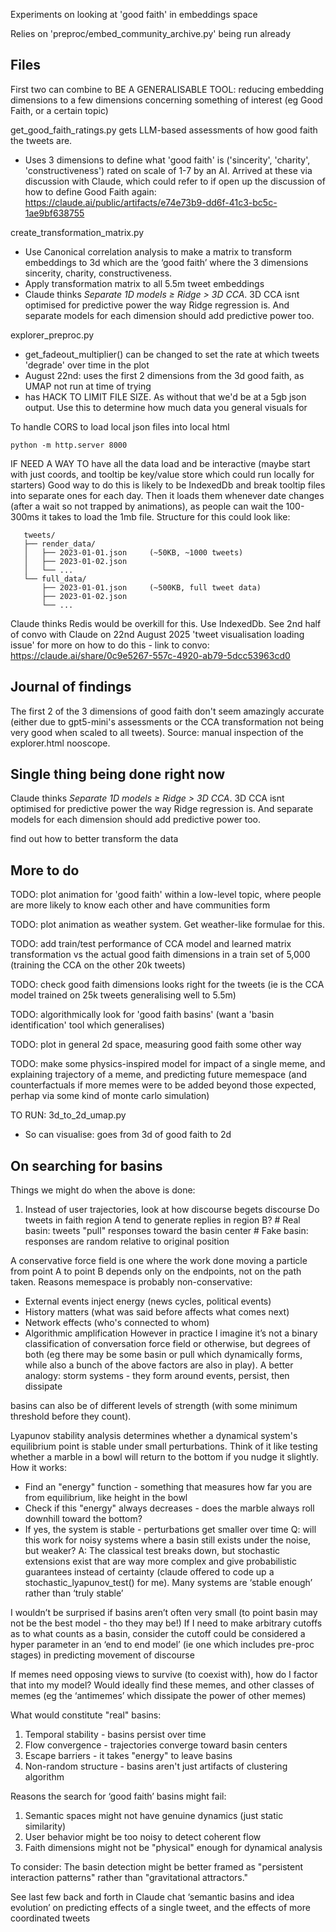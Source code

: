 
Experiments on looking at 'good faith' in embeddings space

Relies on 'preproc/embed_community_archive.py' being run already

## Files

First two can combine to BE A GENERALISABLE TOOL: reducing embedding dimensions to a few dimensions concerning something of interest (eg Good Faith, or a certain topic)

get_good_faith_ratings.py gets LLM-based assessments of how good faith the tweets are.
- Uses 3 dimensions to define what 'good faith' is ('sincerity', 'charity', 'constructiveness') rated on scale of 1-7 by an AI. Arrived at these via discussion with Claude, which could refer to if open up the discussion of how to define Good Faith again: https://claude.ai/public/artifacts/e74e73b9-dd6f-41c3-bc5c-1ae9bf638755

create_transformation_matrix.py
 - Use Canonical correlation analysis to make a matrix to transform embeddings to 3d which are the ‘good faith’ where the 3 dimensions sincerity, charity, constructiveness.
 - Apply transformation matrix to all 5.5m tweet embeddings
 - Claude thinks *Separate 1D models ≥ Ridge > 3D CCA*. 3D CCA isnt optimised for predictive power the way Ridge regression is. And separate models for each dimension should add predictive power too.

explorer_preproc.py
 - get_fadeout_multiplier() can be changed to set the rate at which tweets 'degrade' over time in the plot
 - August 22nd: uses the first 2 dimensions from the 3d good faith, as UMAP not run at time of trying
 - has HACK TO LIMIT FILE SIZE. As without that we'd be at a 5gb json output. Use this to determine how much data you general visuals for

To handle CORS to load local json files into local html
```
python -m http.server 8000
```

 IF NEED A WAY TO have all the data load and be interactive (maybe start with just coords, and tooltip be key/value store which could run locally for starters)
   Good way to do this is likely to be IndexedDb and break tooltip files into separate ones for each day. Then it loads them whenever date changes (after a wait so not trapped by animations), as people can wait the 100-300ms it takes to load the 1mb file. Structure for this could look like:
```
   tweets/
   ├── render_data/
   │   ├── 2023-01-01.json     (~50KB, ~1000 tweets)
   │   ├── 2023-01-02.json
   │   └── ...
   └── full_data/
       ├── 2023-01-01.json     (~500KB, full tweet data)
       ├── 2023-01-02.json
       └── ...
```
Claude thinks Redis would be overkill for this. Use IndexedDb. See 2nd half of convo with Claude on 22nd August 2025 'tweet visualisation loading issue' for more on how to do this - link to convo: https://claude.ai/share/0c9e5267-557c-4920-ab79-5dcc53963cd0



## Journal of findings

The first 2 of the 3 dimensions of good faith don't seem amazingly accurate (either due to gpt5-mini's assessments or the CCA transformation not being very good when scaled to all tweets). Source: manual inspection of the explorer.html nooscope.



## Single thing being done right now
 Claude thinks *Separate 1D models ≥ Ridge > 3D CCA*. 3D CCA isnt optimised for predictive power the way Ridge regression is. And separate models for each dimension should add predictive power too.

find out how to better transform the data





## More to do
TODO: plot animation for 'good faith' within a low-level topic, where people are more likely to know each other and have communities form

TODO: plot animation as weather system. Get weather-like formulae for this.

TODO: add train/test performance of CCA model and learned matrix transformation vs the actual good faith dimensions in a train set of 5,000 (training the CCA on the other 20k tweets)

TODO: check good faith dimensions looks right for the tweets (ie is the CCA model trained on 25k tweets generalising well to 5.5m)

TODO: algorithmically look for 'good faith basins' (want a 'basin identification' tool which generalises)

TODO: plot in general 2d space, measuring good faith some other way

TODO: make some physics-inspired model for impact of a single meme, and explaining trajectory of a meme, and predicting future memespace (and counterfactuals if more memes were to be added beyond those expected, perhap via some kind of monte carlo simulation)

TO RUN: 3d_to_2d_umap.py
 - So can visualise: goes from 3d of good faith to 2d



## On searching for basins

Things we might do when the above is done:
1. Instead of user trajectories, look at how discourse begets discourse Do tweets in faith region A tend to generate replies in region B? # Real basin: tweets "pull" responses toward the basin center # Fake basin: responses are random relative to original position

A conservative force field is one where the work done moving a particle from point A to point B depends only on the endpoints, not on the path taken. Reasons memespace is probably non-conservative:
* External events inject energy (news cycles, political events)
* History matters (what was said before affects what comes next)
* Network effects (who's connected to whom)
* Algorithmic amplification
However in practice I imagine it’s not a binary classification of conversation force field or otherwise, but degrees of both (eg there may be some basin or pull which dynamically forms, while also a bunch of the above factors are also in play). A better analogy: storm systems - they form around events, persist, then dissipate

basins can also be of different levels of strength (with some minimum threshold before they count).

Lyapunov stability analysis determines whether a dynamical system's equilibrium point is stable under small perturbations. Think of it like testing whether a marble in a bowl will return to the bottom if you nudge it slightly. How it works:
- Find an "energy" function - something that measures how far you are from equilibrium, like height in the bowl
- Check if this "energy" always decreases - does the marble always roll downhill toward the bottom?
- If yes, the system is stable - perturbations get smaller over time
Q: will this work for noisy systems where a basin still exists under the noise, but weaker?
A: The classical test breaks down, but stochastic extensions exist that are way more complex and give probabilistic guarantees instead of certainty (claude offered to code up a stochastic_lyapunov_test() for me). Many systems are ‘stable enough’ rather than ‘truly stable’

I wouldn’t be surprised if basins aren’t often very small (to point basin may not be the best model - tho they may be!) If I need to make arbitrary cutoffs as to what counts as a basin, consider the cutoff could be considered a hyper parameter in an ‘end to end model’ (ie one which includes pre-proc stages) in predicting movement of discourse

If memes need opposing views to survive (to coexist with), how do I factor that into my model? Would ideally find these memes, and other classes of memes (eg the ‘antimemes’ which dissipate the power of other memes)

What would constitute "real" basins:
1. Temporal stability - basins persist over time
2. Flow convergence - trajectories converge toward basin centers
3. Escape barriers - it takes "energy" to leave basins
4. Non-random structure - basins aren't just artifacts of clustering algorithm

Reasons the search for ‘good faith’ basins might fail:
1. Semantic spaces might not have genuine dynamics (just static similarity)
2. User behavior might be too noisy to detect coherent flow
3. Faith dimensions might not be "physical" enough for dynamical analysis

To consider: The basin detection might be better framed as "persistent interaction patterns" rather than "gravitational attractors."

See last few back and forth in Claude chat ‘semantic basins and idea evolution’ on predicting effects of a single tweet, and the effects of more coordinated tweets
